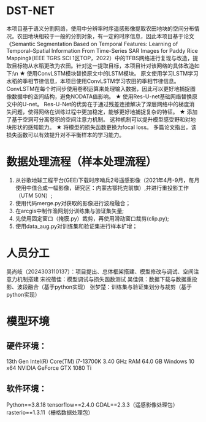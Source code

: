 # DST-NET
本项目基于语义分割网络，使用中分辨率时序遥感影像提取农田地块的空间分布情况。农田地块相较于一般的分割对象，有一定的时序信息，因此本项目基于论文《Semantic Segmentation Based on Temporal  Features: Learning of Temporal–Spatial  Information From Time-Series SAR  Images for Paddy Rice Mapping》（IEEE TGRS SCI 1区TOP，2022）中的TFBS网络进行复现与改造，提取目标物从水稻更改为农田。针对这一提取目标，本项目针对该网络的具体改造如下:\n
★ 使用ConvLSTM模块替换原文中的LSTM模块。
原文使用学习LSTM学习水稻的季相节律信息，本项目使用ConvLSTM学习农田的季相节律信息。ConvLSTM在每个时间步使用卷积运算来处理输入数据，因此可以更好地捕捉图像数据中的空间结构，避免NODATA值影响。
★ 使用Res-U-net基础网络替换原文中的U-net。
Res-U-Net的优势在于通过残差连接解决了深层网络中的梯度消失问题，使得网络在训练过程中更加稳定，能够更好地捕捉复杂的特征。
★ 添加了基于空洞可分离卷积的空间注意力机制。
这种机制可以提升模型感受野和对地块形状的感知能力。
★ 将模型的损失函数更换为focal loss。
多篇论文指出，该损失函数可以有效提升对不平衡样本的学习能力。

# 数据处理流程（样本处理流程）
1. 从谷歌地球工程平台(GEE)下载时序哨兵2号遥感影像（2021年4月-9月，每月使用中值合成一幅影像，研究区：内蒙古鄂托克前旗）,并进行重投影工作（UTM 50N）;
2. 使用代码merge.py对获取的影像进行波段融合；
3. 在arcgis中制作渔网划分训练集与验证集矢量;
4. 先使用固定窗口（掩膜.py）裁剪，再使用滑动窗口裁剪(clip.py);
5. 使用data_aug.py对训练集和验证集进行样本扩增；

# 人员分工
吴尚岐（2024303110137）：项目提出、总体框架搭建、模型修改与调试、空间注意力机制搭建
宋祝蓓佳：模型调试与损失函数测试
吴佳佩：数据下载与数据重投影、波段融合（基于python实现）
张梦楚：训练集与验证集划分与裁剪（基于python实现）

# 模型环境
## 硬件环境：
13th Gen Intel(R) Core(TM) i7-13700K   3.40 GHz
RAM 64.0 GB
Windows 10 x64
NVIDIA GeForce GTX 1080 Ti
## 软件环境：
Python==3.8.18
tensorflow==2.4.0
GDAL==2.3.3（遥感影像处理包）
rasterio==1.3.11（栅格数据处理包）
